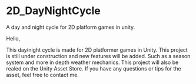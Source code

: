 # 2D_DayNightCycle
A day and night cycle for 2D platform games in unity.

Hello,

This day/night cycle is made for 2D platformer games in Unity. This project is still under construction and new features will be added. Such as a season system and more in depth weather mechanics. This project will also be realed on the Unity Asset Store. If you have any questions or tips for the asset, feel free to contact me.

